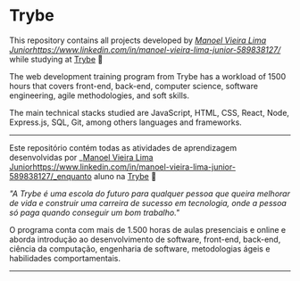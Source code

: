 # Trybe

This repository contains all projects developed by _[Manoel Vieira Lima Junior]()https://www.linkedin.com/in/manoel-vieira-lima-junior-589838127/_ while studying at [Trybe](https://www.betrybe.com/) :rocket:

The web development training program from Trybe has a workload of 1500 hours that covers front-end, back-end, computer science, software engineering, agile methodologies, and soft skills.

The main technical stacks studied are JavaScript, HTML, CSS, React, Node, Express.js, SQL, Git, among others languages and frameworks.

--------------------------------------------------------------------------------------------------------------


Este repositório contém todas as atividades de aprendizagem desenvolvidas por _[Manoel Vieira Lima Junior]()https://www.linkedin.com/in/manoel-vieira-lima-junior-589838127/_enquanto aluno na [Trybe](https://www.betrybe.com/) :rocket:

_"A Trybe é uma escola do futuro para qualquer pessoa que queira melhorar de vida e construir uma carreira de sucesso em tecnologia, onde a pessoa só paga quando conseguir um bom trabalho."_

O programa conta com mais de 1.500 horas de aulas presenciais e online e aborda introdução ao desenvolvimento de software, front-end, back-end, ciência da computação, engenharia de software, metodologias ágeis e habilidades comportamentais.

--------------------------------------------------------------------------------------------------------------

